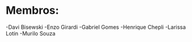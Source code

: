 # Membros:
-Davi Bisewski
-Enzo Girardi
-Gabriel Gomes
-Henrique Chepli
-Larissa Lotin 
-Murilo Souza
